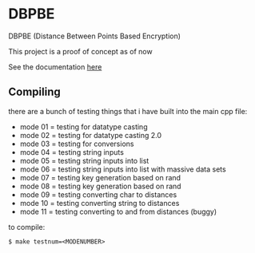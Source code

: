 # DBPBE
DBPBE (Distance Between Points Based Encryption)

This project is a proof of concept as of now

See the documentation [here](https://dbpbe.com)

## Compiling

there are a bunch of testing things that i have built into the main cpp file:

- mode 01 = testing for datatype casting
- mode 02 = testing for datatype casting 2.0
- mode 03 = testing for conversions
- mode 04 = testing string inputs
- mode 05 = testing string inputs into list
- mode 06 = testing string inputs into list with massive data sets
- mode 07 = testing key generation based on rand
- mode 08 = testing key generation based on rand
- mode 09 = testing converting char to distances
- mode 10 = testing converting string to distances
- mode 11 = testing converting to and from distances (buggy)

to compile:

```shell
$ make testnum=<MODENUMBER>
```
